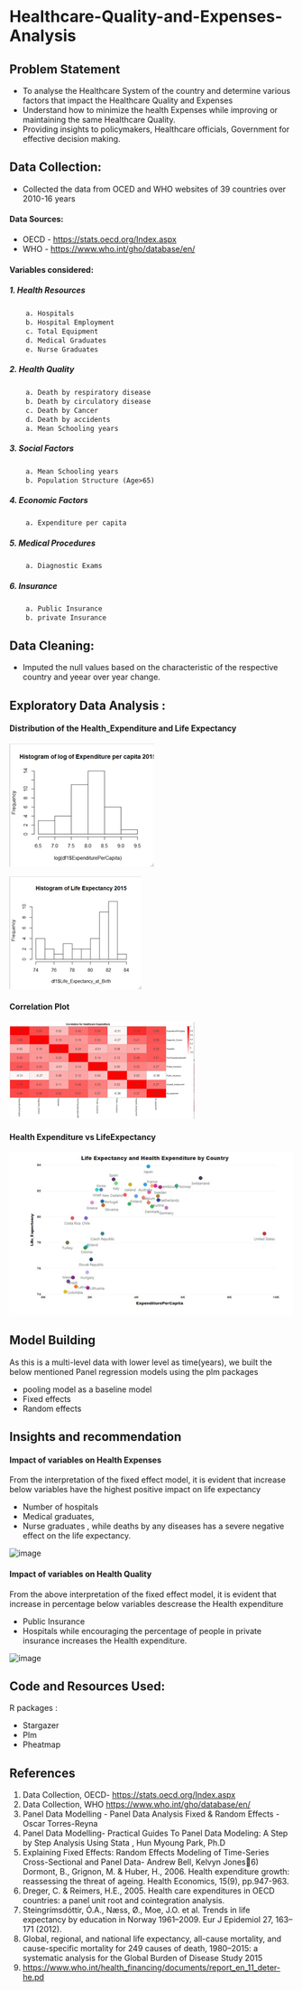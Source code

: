 # Healthcare-Quality-and-Expenses-Analysis 

## Problem Statement
* To analyse the Healthcare System of the country and determine various factors that impact the Healthcare Quality and Expenses
* Understand how to minimize the health Expenses while improving or maintaining the same Healthcare Quality. 
* Providing insights to policymakers, Healthcare officials, Government for effective decision making.

## Data Collection:
* Collected the data from OCED and WHO websites of 39 countries over 2010-16 years
#### Data Sources: 
* OECD - https://stats.oecd.org/Index.aspx
* WHO  - https://www.who.int/gho/database/en/

#### Variables considered:
##### 1. Health Resources 
        a. Hospitals
        b. Hospital Employment
        c. Total Equipment
        d. Medical Graduates
        e. Nurse Graduates
##### 2. Health Quality
        a. Death by respiratory disease
        b. Death by circulatory disease
        c. Death by Cancer
        d. Death by accidents
        a. Mean Schooling years
##### 3. Social Factors
        a. Mean Schooling years
        b. Population Structure (Age>65)
##### 4. Economic Factors
        a. Expenditure per capita
##### 5. Medical Procedures
        a. Diagnostic Exams
##### 6. Insurance
        a. Public Insurance
        b. private Insurance

## Data Cleaning:
* Imputed the null values based on the characteristic of the respective country and yeear over year change.

## Exploratory Data Analysis :
#### Distribution of the Health_Expenditure and Life Expectancy

![EDA](https://github.com/vinayreddy115/Healthcare-Quality-and-Expenses-Analysis/blob/main/Images/Distribution%20of%20Expenditure%20data.png)

![EDA](https://github.com/vinayreddy115/Healthcare-Quality-and-Expenses-Analysis/blob/main/Images/Distribution%20of%20Life%20Expectancy%20data.png)

#### Correlation Plot

![EDA](https://github.com/vinayreddy115/Healthcare-Quality-and-Expenses-Analysis/blob/main/Images/Correlation%20plot.png)

#### Health Expenditure vs LifeExpectancy

![EDA](https://github.com/vinayreddy115/Healthcare-Quality-and-Expenses-Analysis/blob/main/Images/LifeExpectancy%20vs%20Healthcare%20Expenditure.png)


## Model Building
As this is a multi-level data with lower level as time(years), we built the below mentioned Panel regression models using the plm packages 
* pooling model as a baseline model 
* Fixed effects
* Random effects

## Insights and recommendation 

#### Impact of variables on Health Expenses

From the interpretation of the fixed effect model, it is evident that increase below variables have the highest positive impact on life expectancy
* Number of hospitals
* Medical graduates, 
* Nurse graduates , 
while deaths by any diseases has a severe negative effect on the life expectancy. 

![image](https://user-images.githubusercontent.com/54513205/117482888-0232ab00-af33-11eb-8d10-b6cb0005f1a4.png)

#### Impact of variables on Health Quality

From the above interpretation of the fixed effect model, it is evident that increase in percentage below variables descrease the Health expenditure 
* Public Insurance  
* Hospitals 
while encouraging the percentage of people in private insurance increases the Health expenditure. 

![image](https://user-images.githubusercontent.com/54513205/117483678-01e6df80-af34-11eb-9dd4-2276d19f12ba.png)


## Code and Resources Used:
R packages : 
* Stargazer
* Plm
* Pheatmap


## References 
1) Data Collection, OECD- https://stats.oecd.org/Index.aspx
2) Data Collection, WHO https://www.who.int/gho/database/en/
3) Panel Data Modelling - Panel Data Analysis Fixed & Random Effects - Oscar Torres-Reyna 
4) Panel Data Modelling- Practical Guides To Panel Data Modeling: A Step by Step Analysis 
Using Stata , Hun Myoung Park, Ph.D 
5) Explaining Fixed Effects: Random Effects Modeling of Time-Series Cross-Sectional and 
Panel Data- Andrew Bell, Kelvyn Jones6) Dormont, B., Grignon, M. & Huber, H., 2006. Health expenditure growth: reassessing the 
threat of ageing. Health Economics, 15(9), pp.947-963. 
7) Dreger, C. & Reimers, H.E., 2005. Health care expenditures in OECD countries: a panel 
unit root and cointegration analysis.
8) Steingrímsdóttir, Ó.A., Næss, Ø., Moe, J.O. et al. Trends in life expectancy by education 
in Norway 1961–2009. Eur J Epidemiol 27, 163–171 (2012). 
9) Global, regional, and national life expectancy, all-cause mortality, and cause-specific 
mortality for 249 causes of death, 1980–2015: a systematic analysis for the Global Burden 
of Disease Study 2015 
10) https://www.who.int/health_financing/documents/report_en_11_deter-he.pd
